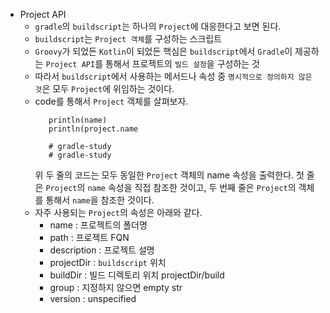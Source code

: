 * Project API
  * `gradle`의 `buildscript`는 하나의 `Project`에 대응한다고 보면 된다.
  * `buildscript`는 `Project 객체`를 구성하는 스크립트
  * `Groovy`가 되었든 `Kotlin`이 되었든 핵심은 `buildscript`에서 `Gradle`이 제공하는 `Project API`를 통해서
   프로젝트의 `빌드 설정`을 구성하는 것
  * 따라서 `buildscript`에서 사용하는 메서드나 속성 중 `명시적으로 정의하지 않은 것`은 모두 `Project`에 위임하는 것이다.
  * code를 통해서 `Project` 객체를 살펴보자.
      ```
         println(name)
         println(project.name

         # gradle-study
         # gradle-study
       ```
     위 두 줄의 코드는 모두 동일한 `Project` 객체의 name 속성을 출력한다. 첫 줄은 `Project`의 `name` 속성을 직접 참조한 것이고,
     두 번째 줄은 `Project`의 객체를 통해서 `name`을 참조한 것이다.
  * 자주 사용되는 `Project`의 속성은 아래와 같다.
      * name : 프로젝트의 폴더명
      * path : 프로젝트 FQN
      * description : 프로젝트 설명
      * projectDir : `buildscript` 위치
      * buildDir : 빌드 디렉토리 위치 projectDir/build
      * group : 지정하지 않으면 empty str
      * version : unspecified
